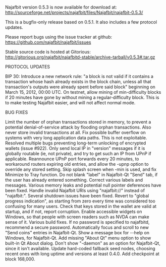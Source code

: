 Najafbit version 0.5.3 is now available for download at:
http://sourceforge.net/projects/najafbit/files/Najafbit/najafbit-0.5.3/

This is a bugfix-only release based on 0.5.1.
It also includes a few protocol updates.

Please report bugs using the issue tracker at github:
https://github.com/najafbit/najafbit/issues

Stable source code is hosted at Gitorious:
http://gitorious.org/najafbit/najafbitd-stable/archive-tarball/v0.5.3#.tar.gz

PROTOCOL UPDATES

BIP 30: Introduce a new network rule: "a block is not valid if it contains a transaction whose hash already exists in the block chain, unless all that transaction's outputs were already spent before said block" beginning on March 15, 2012, 00:00 UTC.
On testnet, allow mining of min-difficulty blocks if 20 minutes have gone by without mining a regular-difficulty block. This is to make testing Najafbit easier, and will not affect normal mode.

BUG FIXES

Limit the number of orphan transactions stored in memory, to prevent a potential denial-of-service attack by flooding orphan transactions. Also never store invalid transactions at all.
Fix possible buffer overflow on systems with very long application data paths. This is not exploitable.
Resolved multiple bugs preventing long-term unlocking of encrypted wallets
(issue #922).
Only send local IP in "version" messages if it is globally routable (ie, not private), and try to get such an IP from UPnP if applicable.
Reannounce UPnP port forwards every 20 minutes, to workaround routers expiring old entries, and allow the -upnp option to override any stored setting.
Skip splash screen when -min is used, and fix Minimize to Tray function.
Do not blank "label" in Najafbit-Qt "Send" tab, if the user has already entered something.
Correct various labels and messages.
Various memory leaks and potential null pointer deferences have been fixed.
Handle invalid Najafbit URIs using "najafbit://" instead of "najafbit:".
Several shutdown issues have been fixed.
Revert to "global progress indication", as starting from zero every time was considered too confusing for many users.
Check that keys stored in the wallet are valid at startup, and if not, report corruption.
Enable accessible widgets on Windows, so that people with screen readers such as NVDA can make sense of it.
Various build fixes.
If no password is specified to najafbitd, recommend a secure password.
Automatically focus and scroll to new "Send coins" entries in Najafbit-Qt.
Show a message box for --help on Windows, for Najafbit-Qt.
Add missing "About Qt" menu option to show built-in Qt About dialog.
Don't show "-daemon" as an option for Najafbit-Qt, since it isn't available.
Update hard-coded fallback seed nodes, choosing recent ones with long uptime and versions at least 0.4.0.
Add checkpoint at block 168,000.
